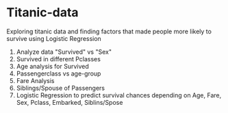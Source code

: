 # Titanic-data
Exploring titanic data and finding factors that made people more likely to survive using Logistic Regression 
1. Analyze data "Survived" vs "Sex"
2. Survived in different Pclasses
3. Age analysis for Survived
4. Passengerclass vs age-group
5. Fare Analysis
6. Siblings/Spouse of Passengers
7. Logistic Regression to predict survival chances depending on Age, Fare, Sex, Pclass, Embarked, Siblins/Spose

